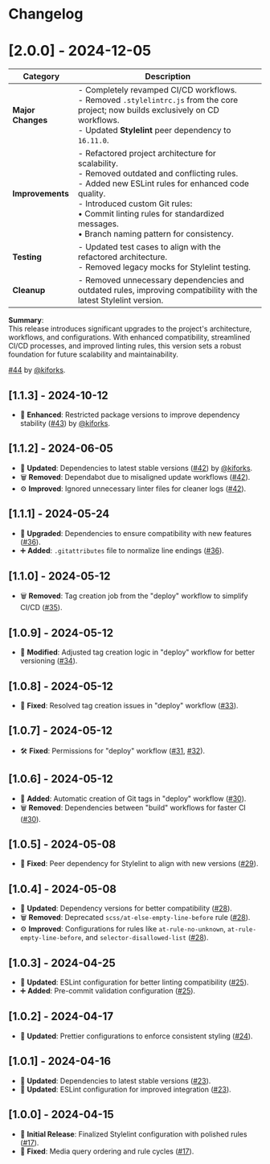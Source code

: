 # Changelog

# [2.0.0] - 2024-12-05

| **Category**      | **Description**                                                                                                                                                                                                                                                                               |
| ----------------- | --------------------------------------------------------------------------------------------------------------------------------------------------------------------------------------------------------------------------------------------------------------------------------------------- |
| **Major Changes** | - Completely revamped CI/CD workflows.<br>- Removed `.stylelintrc.js` from the core project; now builds exclusively on CD workflows.<br>- Updated **Stylelint** peer dependency to `16.11.0`.                                                                                                 |
| **Improvements**  | - Refactored project architecture for scalability.<br>- Removed outdated and conflicting rules.<br>- Added new ESLint rules for enhanced code quality.<br>- Introduced custom Git rules: <br> • Commit linting rules for standardized messages. <br> • Branch naming pattern for consistency. |
| **Testing**       | - Updated test cases to align with the refactored architecture.<br>- Removed legacy mocks for Stylelint testing.                                                                                                                                                                              |
| **Cleanup**       | - Removed unnecessary dependencies and outdated rules, improving compatibility with the latest Stylelint version.                                                                                                                                                                             |

**Summary**:  
This release introduces significant upgrades to the project's architecture, workflows, and configurations. With enhanced compatibility, streamlined CI/CD processes, and improved linting rules, this version sets a robust foundation for future scalability and maintainability.

[#44](https://github.com/kiforks/kifor-stylelint-config/pull/44) by [@kiforks](https://github.com/kiforks).

## [1.1.3] - 2024-10-12

- 🔧 **Enhanced**: Restricted package versions to improve dependency stability ([#43](https://github.com/kiforks/kifor-stylelint-config/pull/43)) by [@kiforks](https://github.com/kiforks).

## [1.1.2] - 2024-06-05

- 🔄 **Updated**: Dependencies to latest stable versions ([#42](https://github.com/kiforks/kifor-stylelint-config/pull/42)) by [@kiforks](https://github.com/kiforks).
- 🗑️ **Removed**: Dependabot due to misaligned update workflows ([#42](https://github.com/kiforks/kifor-stylelint-config/pull/42)).
- ⚙️ **Improved**: Ignored unnecessary linter files for cleaner logs ([#42](https://github.com/kiforks/kifor-stylelint-config/pull/42)).

## [1.1.1] - 2024-05-24

- 🚀 **Upgraded**: Dependencies to ensure compatibility with new features ([#36](https://github.com/kiforks/kifor-stylelint-config/pull/36)).
- ➕ **Added**: `.gitattributes` file to normalize line endings ([#36](https://github.com/kiforks/kifor-stylelint-config/pull/36)).

## [1.1.0] - 2024-05-12

- 🗑️ **Removed**: Tag creation job from the "deploy" workflow to simplify CI/CD ([#35](https://github.com/kiforks/kifor-stylelint-config/pull/35)).

## [1.0.9] - 2024-05-12

- 🔄 **Modified**: Adjusted tag creation logic in "deploy" workflow for better versioning ([#34](https://github.com/kiforks/kifor-stylelint-config/pull/34)).

## [1.0.8] - 2024-05-12

- 🐛 **Fixed**: Resolved tag creation issues in "deploy" workflow ([#33](https://github.com/kiforks/kifor-stylelint-config/pull/33)).

## [1.0.7] - 2024-05-12

- 🛠️ **Fixed**: Permissions for "deploy" workflow ([#31](https://github.com/kiforks/kifor-stylelint-config/pull/31), [#32](https://github.com/kiforks/kifor-stylelint-config/pull/32)).

## [1.0.6] - 2024-05-12

- 🚀 **Added**: Automatic creation of Git tags in "deploy" workflow ([#30](https://github.com/kiforks/kifor-stylelint-config/pull/30)).
- 🗑️ **Removed**: Dependencies between "build" workflows for faster CI ([#30](https://github.com/kiforks/kifor-stylelint-config/pull/30)).

## [1.0.5] - 2024-05-08

- 🐛 **Fixed**: Peer dependency for Stylelint to align with new versions ([#29](https://github.com/kiforks/kifor-stylelint-config/pull/29)).

## [1.0.4] - 2024-05-08

- 🔄 **Updated**: Dependency versions for better compatibility ([#28](https://github.com/kiforks/kifor-stylelint-config/pull/28)).
- 🗑️ **Removed**: Deprecated `scss/at-else-empty-line-before` rule ([#28](https://github.com/kiforks/kifor-stylelint-config/pull/28)).
- ⚙️ **Improved**: Configurations for rules like `at-rule-no-unknown`, `at-rule-empty-line-before`, and `selector-disallowed-list` ([#28](https://github.com/kiforks/kifor-stylelint-config/pull/28)).

## [1.0.3] - 2024-04-25

- 🔄 **Updated**: ESLint configuration for better linting compatibility ([#25](https://github.com/kiforks/kifor-stylelint-config/pull/25)).
- ➕ **Added**: Pre-commit validation configuration ([#25](https://github.com/kiforks/kifor-stylelint-config/pull/25)).

## [1.0.2] - 2024-04-17

- 🔄 **Updated**: Prettier configurations to enforce consistent styling ([#24](https://github.com/kiforks/kifor-stylelint-config/pull/24)).

## [1.0.1] - 2024-04-16

- 🔄 **Updated**: Dependencies to latest stable versions ([#23](https://github.com/kiforks/kifor-stylelint-config/pull/23)).
- 🔄 **Updated**: ESLint configuration for improved integration ([#23](https://github.com/kiforks/kifor-stylelint-config/pull/23)).

## [1.0.0] - 2024-04-15

- 🎉 **Initial Release**: Finalized Stylelint configuration with polished rules ([#17](https://github.com/kiforks/kifor-stylelint-config/pull/17)).
- 🐛 **Fixed**: Media query ordering and rule cycles ([#17](https://github.com/kiforks/kifor-stylelint-config/pull/17)).
